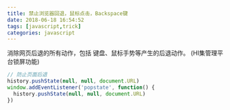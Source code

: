 ```yaml
---
title: 禁止浏览器回退，鼠标点击，Backspace键
date: 2018-06-18 16:54:52
tags: [javascript,trick]
categories: javascript
---
```


消除网页后退的所有动作，包括 键盘、鼠标手势等产生的后退动作。
(HI集管理平台锁屏功能)

```javascript
// 防止页面后退
history.pushState(null, null, document.URL)
window.addEventListener('popstate', function() {
  history.pushState(null, null, document.URL)
})
```
